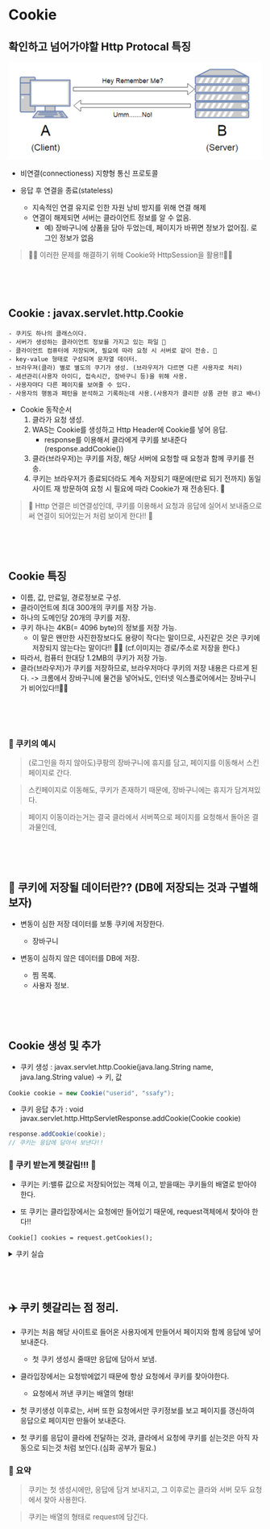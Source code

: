 # Cookie



## 확인하고 넘어가야할 Http Protocal 특징

![http protocal](/Image/C%26S/HTTP.webp)

* 비연결(connectioness) 지향형 통신 프로토콜

* 응답 후 연결을 종료(stateless)
    - 지속적인 연결 유지로 인한 자원 낭비 방지를 위해 연결 해제
    - 연결이 해제되면 서버는 클라이언트 정보를 알 수 없음.
        - 예) 장바구니에 상품을 담아 두었는데, 페이지가 바뀌면 정보가 없어짐. 로그인 정보가 없음

> 🚀🚀 이러한 문제를 해결하기 위해 Cookie와 HttpSession을 활용!!🚀🚀

<br>
<br>
<br>

## Cookie : javax.servlet.http.Cookie

    - 쿠키도 하나의 클래스이다.
    - 서버가 생성하는 클라이언트 정보를 가지고 있는 파일 🚀
    - 클라이언트 컴퓨터에 저장되며, 필요에 따라 요청 시 서버로 같이 전송. 🚀
    - key-value 형태로 구성되며 문자열 데이터.
    - 브라우져(클라) 별로 별도의 쿠기가 생성. (브라우저가 다르면 다른 사용자로 처리)
    - 세션관리(사용자 아이디, 접속시간, 장바구니 등)을 위해 사용.
    - 사용자마다 다른 페이지를 보여줄 수 있다.
    - 사용자의 행동과 패턴을 분석하고 기록하는데 사용.(사용자가 클리한 상품 관현 광고 배너)


* Cookie 동작순서
    1. 클라가 요청 생성.
    2. WAS는 Cookie를 생성하고 Http Header에 Cookie를 넣어 응답.
        - response를 이용해서 클라에게 쿠키를 보내준다(response.addCookie())
    3. 클라(브라우저)는 쿠키를 저장, 해당 서버에 요청할 때 요청과 함께 쿠키를 전송.
    4. 쿠키는 브라우저가 종료되더라도 계속 저장되기 때문에(만료 되기 전까지) 동일 사이트 재 방문하여 요청 시 필요에 따라 Cookie가 재 전송된다. 🚀
 

> 🐶 Http 연결은 비연결성인데, 쿠키를 이용해서 요청과 응답에 실어서 보내줌으로써 연결이 되어있는거 처럼 보이게 한다!! 🐶

<br>
<br>
<br>


## Cookie 특징

* 이름, 값, 만료일, 경로정보로 구성.
* 클라이언트에 최대 300개의 쿠키를 저장 가능.
* 하나의 도메인당 20개의 쿠키를 저장.
* 쿠키 하나는 4KB(= 4096 byte)의 정보를 저장 가능.
  - 이 말은 왠만한 사진한장보다도 용량이 작다는 말이므로, 사진같은 것은 쿠키에 저장되지 않는다는 말이다!! 🚀🚀 (cf.이미지는 경로/주소로 저장을 한다.)
* 따라서, 컴퓨터 한대당 1.2MB의 쿠키가 저장 가능.
* 클라(브라우저)가 쿠키를 저장하므로, 브라우저마다 쿠키의 저장 내용은 다르게 된다. -> 크롬에서 장바구니에 물건을 넣어놔도, 인터넷 익스플로어에서는 장바구니가 비어있다!!🚀🚀

<br>
<br>
<br>

### 🐳 쿠키의 예시

> (로그인을 하지 않아도)쿠팡의 장바구니에 휴지를 담고, 페이지를 이동해서 스킨페이지로 간다.

> 스킨페이지로 이동해도, 쿠키가 존재하기 때문에, 장바구니에는 휴지가 담겨져있다.

> 페이지 이동이라는거는 결국 클라에서 서버쪽으로 페이지를 요청해서 돌아온 결과물인데,  

<br>
<br>
<br>



## 🌈 쿠키에 저장될 데이터란?? (DB에 저장되는 것과 구별해보자)

* 변동이 심한 저장 데이터를 보통 쿠키에 저장한다.
    - 장바구니

* 변동이 심하지 않은 데이터를 DB에 저장.
    - 찜 목록.
    - 사용자 정보.


<br>
<br>
<br>

## Cookie 생성 및 추가

* 쿠키 생성 : javax.servlet.http.Cookie(java.lang.String name, java.lang.String value) -> 키, 값
```java
Cookie cookie = new Cookie("userid", "ssafy");
```

* 쿠키 응답 추가 : void javax.servlet.http.HttpServletResponse.addCookie(Cookie cookie)
```java
response.addCookie(cookie);
// 쿠키는 응답에 담아서 보낸다!!
```

### 🐳 쿠키 받는게 헷갈림!!! 🐳

* 쿠키는 키:밸류 값으로 저장되어있는 객체 이고, 받을때는 쿠키들의 배열로 받아야 한다.

* 또 쿠키는 클라입장에서는 요청에만 들어있기 때문에, request객체에서 찾아야 한다!!

```jsp
Cookie[] cookies = request.getCookies();
```


<details>
<summary>쿠키 실습</summary>
<div markdown="1">

```java
package com.ssafy.cookie;

import java.io.IOException;

import javax.servlet.ServletException;
import javax.servlet.annotation.WebServlet;
import javax.servlet.http.Cookie;
import javax.servlet.http.HttpServlet;
import javax.servlet.http.HttpServletRequest;
import javax.servlet.http.HttpServletResponse;
import javax.servlet.http.HttpSession;

//서블릿으로 업그레이드 시키고 
//쿠키를 한번 만들어 보자.

@WebServlet("/make")
public class MakeCookie extends HttpServlet{
	@Override
	protected void doGet(HttpServletRequest request, HttpServletResponse response) throws ServletException, IOException {
		String key = request.getParameter("key");
		String value = request.getParameter("value");
		
		
		//쿠키를 생성하자.
		Cookie cookie = new Cookie(key, value);
		
		//유효시간 (만료기간) 초단위
		cookie.setMaxAge(60); //1분
		
		//쿠키라고 하는것은 직접 우리가 설정으로 지울 수는 없을까?
//		cookie.setMaxAge(0); //이렇게 쓰는 것이 쿠키 삭제와 동일하다.
		
		response.addCookie(cookie);
		
		//세션 가져오기
		HttpSession session = request.getSession();
		session.setAttribute("name", "hello");
		
		response.sendRedirect("cookie1.jsp");
	}	
}
```

```jsp
<%@ page language="java" contentType="text/html; charset=UTF-8"
    pageEncoding="UTF-8"%>
<!DOCTYPE html>
<html>
<head>
<meta charset="UTF-8">
<title>Insert title here</title>
</head>
<body>
	<h2>현재 내 브라우저 안에 있는 쿠키정보</h2>
	<hr>
	<%
		Cookie[] cookies = request.getCookies();
		if(cookies != null){
			for(Cookie c : cookies){
				String key = c.getName();
				String value = c.getValue();
				%>
				<h3><%=key %>: <%=value %></h3>
				<%
			}
		}else{
			out.print("설정된 쿠키가 없다.");
		}
	%>


	<h2>쿠키설정</h2>
	<form action="make" method="get">
		이름 : <input type="text" name="key"> <br>
		값   : <input type="text" name="value"> <br>
		<input type="submit" value="쿠키생성">	
	</form>
</body>
</html>
```

</div>
</details>



<br>
<br>
<br>

## ✈️ 쿠키 헷갈리는 점 정리.

* 쿠키는 처음 해당 사이트로 들어온 사용자에게 만들어서 페이지와 함께 응답에 넣어 보내준다.
    - 첫 쿠키 생성시 줄때만 응답에 담아서 보냄.

* 클라입장에서는 요청밖에없기 때문에 항상 요청에서 쿠키를 찾아야한다.
    - 요청에서 꺼낸 쿠키는 배열의 형태!

* 첫 쿠키생성 이후로는, 서버 또한 요청에서만 쿠키정보를 보고 페이지를 갱신하여 응답으로 페이지만 만들어 보내준다.

* 첫 쿠키를 응답이 클라에 전달하는 것과, 클라에서 요청에 쿠키를 싣는것은 아직 자동으로 되는것 처럼 보인다.(심화 공부가 필요.)

### 🎯 요약 
> 쿠키는 첫 생성시에만, 응답에 담겨 보내지고, 그 이후로는 클라와 서버 모두 요청에서 찾아 사용한다.

> 쿠키는 배열의 형태로 request에 담긴다.






























